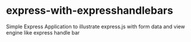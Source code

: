 # express-with-expresshandlebars
Simple Express Application to illustrate express.js with form data and view engine like  express  handle bar
